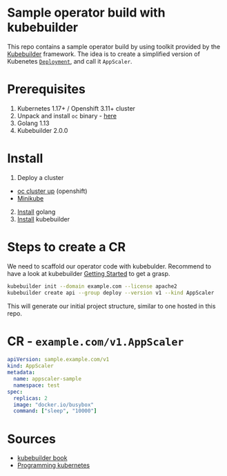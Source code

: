 # Sample operator build with kubebuilder

This repo contains a sample operator build by using toolkit provided by the [Kubebuilder](https://github.com/kubernetes-sigs/kubebuilder) framework. The idea is to create a simplified version of Kubenetes [`Deployment`](https://kubernetes.io/docs/concepts/workloads/controllers/deployment/), and call it `AppScaler`.

# Prerequisites

1. Kubernetes 1.17+ / Openshift 3.11+ cluster
2. Unpack and install `oc` binary - [here](https://github.com/openshift/origin/releases/download/v3.11.0/openshift-origin-client-tools-v3.11.0-0cbc58b-linux-64bit.tar.gz)
2. Golang 1.13
3. Kubebuilder 2.0.0

# Install

1. Deploy a cluster
- [oc cluster up](https://docs.okd.io/latest/getting_started/administrators.html#installation-methods) (openshift)
- [Minikube](https://kubernetes.io/docs/setup/learning-environment/minikube/)
2. [Install](https://golang.org/doc/install) golang
3. [Install](https://book.kubebuilder.io/quick-start.html#installation) kubebuilder

# Steps to create a CR

We need to scaffold our operator code with kubebulder. Recommend to have a look at kubebuilder [Getting Started](https://github.com/kubernetes-sigs/kubebuilder#getting-started) to get a grasp.

```bash
kubebuilder init --domain example.com --license apache2
kubebuilder create api --group deploy --version v1 --kind AppScaler
```

This will generate our initial project structure, similar to one hosted in this repo.

# CR - `example.com/v1.AppScaler`

```yaml
apiVersion: sample.example.com/v1
kind: AppScaler
metadata:
  name: appscaler-sample
  namespace: test
spec:
  replicas: 2
  image: "docker.io/busybox"
  command: ["sleep", "10000"]
```

# Sources
- [kubebuilder book](https://book.kubebuilder.io/)
- [Programming kubernetes](https://learning.oreilly.com/library/view/programming-kubernetes/9781492047094/)
